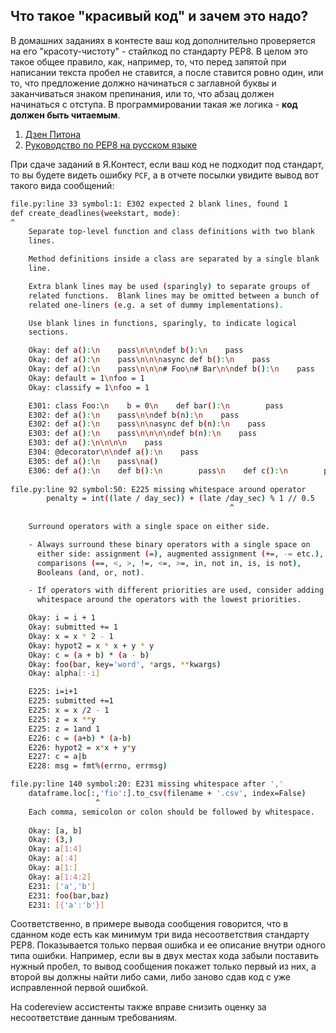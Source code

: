## Что такое "красивый код" и зачем это надо?

В домашних заданиях в контесте ваш код дополнительно проверяется на его "красоту-чистоту" - стайлкод по стандарту PEP8. 
В целом это такое общее правило, как, например, то, что перед запятой при написании текста пробел не ставится, а после ставится ровно один, или то, 
что предложение должно начинаться с заглавной буквы и заканчиваться знаком препинания, или то, что абзац должен начинаться с отступа. 
В программировании такая же логика - **код должен быть читаемым**. 

1. [Дзен Питона](https://tyapk.ru/blog/post/the-zen-of-python)
2. [Руководство по PEP8 на русском языке](https://pythonworld.ru/osnovy/pep-8-rukovodstvo-po-napisaniyu-koda-na-python.html)

При сдаче заданий в Я.Контест, если ваш код не подходит под стандарт, то вы будете видеть ошибку `PCF`, а в отчете посылки увидите вывод вот такого вида сообщений:

```bash
file.py:line 33 symbol:1: E302 expected 2 blank lines, found 1
def create_deadlines(weekstart, mode):
^
    Separate top-level function and class definitions with two blank
    lines.

    Method definitions inside a class are separated by a single blank
    line.

    Extra blank lines may be used (sparingly) to separate groups of
    related functions.  Blank lines may be omitted between a bunch of
    related one-liners (e.g. a set of dummy implementations).

    Use blank lines in functions, sparingly, to indicate logical
    sections.

    Okay: def a():\n    pass\n\n\ndef b():\n    pass
    Okay: def a():\n    pass\n\n\nasync def b():\n    pass
    Okay: def a():\n    pass\n\n\n# Foo\n# Bar\n\ndef b():\n    pass
    Okay: default = 1\nfoo = 1
    Okay: classify = 1\nfoo = 1

    E301: class Foo:\n    b = 0\n    def bar():\n        pass
    E302: def a():\n    pass\n\ndef b(n):\n    pass
    E302: def a():\n    pass\n\nasync def b(n):\n    pass
    E303: def a():\n    pass\n\n\n\ndef b(n):\n    pass
    E303: def a():\n\n\n\n    pass
    E304: @decorator\n\ndef a():\n    pass
    E305: def a():\n    pass\na()
    E306: def a():\n    def b():\n        pass\n    def c():\n        pass
    
file.py:line 92 symbol:50: E225 missing whitespace around operator
        penalty = int((late / day_sec)) + (late /day_sec) % 1 // 0.5
                                                 ^
                                                                                              ^
    Surround operators with a single space on either side.

    - Always surround these binary operators with a single space on
      either side: assignment (=), augmented assignment (+=, -= etc.),
      comparisons (==, <, >, !=, <=, >=, in, not in, is, is not),
      Booleans (and, or, not).

    - If operators with different priorities are used, consider adding
      whitespace around the operators with the lowest priorities.

    Okay: i = i + 1
    Okay: submitted += 1
    Okay: x = x * 2 - 1
    Okay: hypot2 = x * x + y * y
    Okay: c = (a + b) * (a - b)
    Okay: foo(bar, key='word', *args, **kwargs)
    Okay: alpha[:-i]

    E225: i=i+1
    E225: submitted +=1
    E225: x = x /2 - 1
    E225: z = x **y
    E225: z = 1and 1
    E226: c = (a+b) * (a-b)
    E226: hypot2 = x*x + y*y
    E227: c = a|b
    E228: msg = fmt%(errno, errmsg)

file.py:line 140 symbol:20: E231 missing whitespace after ','
    dataframe.loc[:,'fio':].to_csv(filename + '.csv', index=False)
                   ^
    Each comma, semicolon or colon should be followed by whitespace.
    
    Okay: [a, b]
    Okay: (3,)
    Okay: a[1:4]
    Okay: a[:4]
    Okay: a[1:]
    Okay: a[1:4:2]
    E231: ['a','b']
    E231: foo(bar,baz)
    E231: [{'a':'b'}]
```

Соответственно, в примере вывода сообщения говорится, что в сданном коде есть как минимум три вида несоответствия стандарту PEP8. 
Показывается только первая ошибка и ее описание внутри одного типа ошибки. 
Например, если вы в двух местах кода забыли поставить нужный пробел, то вывод сообщения покажет только первый из них, а второй вы должны найти либо сами, 
либо заново сдав код с уже исправленной первой ошибкой. 

На codereview ассистенты также вправе снизить оценку за несоответствие данным требованиям. 
